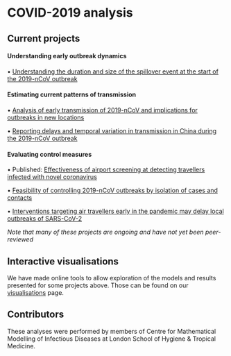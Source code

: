 # COVID-2019 analysis

## Current projects

#### Understanding early outbreak dynamics

• [Understanding the duration and size of the spillover event at the start of the 2019-nCoV outbreak](ncov/event-size-vs-duration) 

#### Estimating current patterns of transmission

• [Analysis of early transmission of 2019-nCoV and implications for outbreaks in new locations](https://cmmid.github.io/ncov/wuhan_early_dynamics/index.html)

• [Reporting delays and temporal variation in transmission in China during the 2019-nCoV outbreak](ncov/time-varying-r)

#### Evaluating control measures

• Published: [Effectiveness of airport screening at detecting travellers infected with novel coronavirus](ncov/airport-screening)

• [Feasibility of controlling 2019-nCoV outbreaks by isolation of cases and contacts](ncov/isolation_contact_tracing)

• [Interventions targeting air travellers early in the pandemic may delay local outbreaks of SARS-CoV-2](ncov/screening-outbreak-delay)

_Note that many of these projects are ongoing and have not yet been peer-reviewed_

## Interactive visualisations
We have made online tools to allow exploration of the models and results presented for some projects above. Those can be found on our [visualisations](https://cmmid.github.io/visualisations.html) page.

## Contributors
These analyses were performed by members of Centre for Mathematical Modelling of Infectious Diseases at London School of Hygiene & Tropical Medicine.
